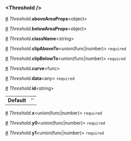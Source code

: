 <h3 id="threshold-">&lt;Threshold /&gt;</h3>



<a id="#Threshold__aboveAreaProps" name="Threshold__aboveAreaProps" href="#Threshold__aboveAreaProps">#</a> *Threshold*.**aboveAreaProps**&lt;object&gt;  

<a id="#Threshold__belowAreaProps" name="Threshold__belowAreaProps" href="#Threshold__belowAreaProps">#</a> *Threshold*.**belowAreaProps**&lt;object&gt;  

<a id="#Threshold__className" name="Threshold__className" href="#Threshold__className">#</a> *Threshold*.**className**&lt;string&gt;  

<a id="#Threshold__clipAboveTo" name="Threshold__clipAboveTo" href="#Threshold__clipAboveTo">#</a> *Threshold*.**clipAboveTo**&lt;union(func|number)&gt; `required` 

<a id="#Threshold__clipBelowTo" name="Threshold__clipBelowTo" href="#Threshold__clipBelowTo">#</a> *Threshold*.**clipBelowTo**&lt;union(func|number)&gt; `required` 

<a id="#Threshold__curve" name="Threshold__curve" href="#Threshold__curve">#</a> *Threshold*.**curve**&lt;func&gt;  

<a id="#Threshold__data" name="Threshold__data" href="#Threshold__data">#</a> *Threshold*.**data**&lt;any&gt; `required` 

<a id="#Threshold__id" name="Threshold__id" href="#Threshold__id">#</a> *Threshold*.**id**&lt;string&gt;  <table><tr><td><strong>Default</strong></td><td>''</td></td></table>

<a id="#Threshold__x" name="Threshold__x" href="#Threshold__x">#</a> *Threshold*.**x**&lt;union(func|number)&gt; `required` 

<a id="#Threshold__y0" name="Threshold__y0" href="#Threshold__y0">#</a> *Threshold*.**y0**&lt;union(func|number)&gt; `required` 

<a id="#Threshold__y1" name="Threshold__y1" href="#Threshold__y1">#</a> *Threshold*.**y1**&lt;union(func|number)&gt; `required` 
